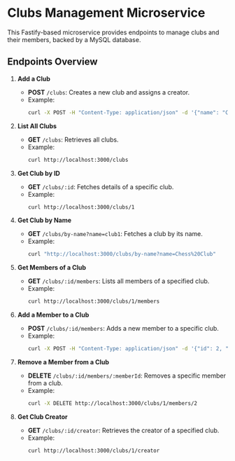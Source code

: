# Clubs Management Microservice

This Fastify-based microservice provides endpoints to manage clubs and their members, backed by a MySQL database.

## Endpoints Overview

1. **Add a Club**

   - **POST** `/clubs`: Creates a new club and assigns a creator.
   - Example:
     ```bash
     curl -X POST -H "Content-Type: application/json" -d '{"name": "Chess Club", "user": {"id": 1, "name": "Alice"}}' http://localhost:3000/clubs
     ```

2. **List All Clubs**

   - **GET** `/clubs`: Retrieves all clubs.
   - Example:
     ```bash
     curl http://localhost:3000/clubs
     ```

3. **Get Club by ID**

   - **GET** `/clubs/:id`: Fetches details of a specific club.
   - Example:
     ```bash
     curl http://localhost:3000/clubs/1
     ```

4. **Get Club by Name**

   - **GET** `/clubs/by-name?name=club1`: Fetches a club by its name.
   - Example:
     ```bash
     curl "http://localhost:3000/clubs/by-name?name=Chess%20Club"
     ```

5. **Get Members of a Club**

   - **GET** `/clubs/:id/members`: Lists all members of a specified club.
   - Example:
     ```bash
     curl http://localhost:3000/clubs/1/members
     ```

6. **Add a Member to a Club**

   - **POST** `/clubs/:id/members`: Adds a new member to a specific club.
   - Example:
     ```bash
     curl -X POST -H "Content-Type: application/json" -d '{"id": 2, "name": "Bob"}' http://localhost:3000/clubs/1/members
     ```

7. **Remove a Member from a Club**

   - **DELETE** `/clubs/:id/members/:memberId`: Removes a specific member from a club.
   - Example:
     ```bash
     curl -X DELETE http://localhost:3000/clubs/1/members/2
     ```

8. **Get Club Creator**
   - **GET** `/clubs/:id/creator`: Retrieves the creator of a specified club.
   - Example:
     ```bash
     curl http://localhost:3000/clubs/1/creator
     ```
